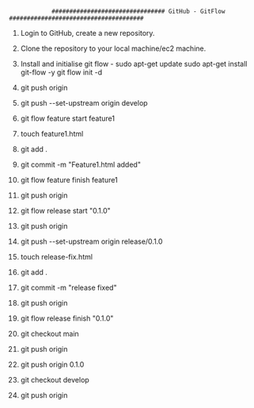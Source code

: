 				
				################################ GitHub - GitFlow    ######################################

1. Login to GitHub, create a new repository.
2. Clone the repository to your local machine/ec2 machine. 
3. Install and initialise git flow - 
			sudo apt-get update
			sudo apt-get install git-flow -y
			git flow init -d
4. git push origin
5. git push --set-upstream origin develop

6. git flow feature start feature1
7. touch feature1.html
8. git add .
9. git commit -m "Feature1.html added"
10. git flow feature finish feature1

11. git push origin
12. git flow release start "0.1.0"
13. git push origin
14. git push --set-upstream origin release/0.1.0
15. touch release-fix.html
16. git add .
17. git commit -m "release fixed" 
18. git push origin
19. git flow release finish "0.1.0"

20. git checkout main
21. git push origin
22. git push origin 0.1.0
23. git checkout develop
24. git push origin

